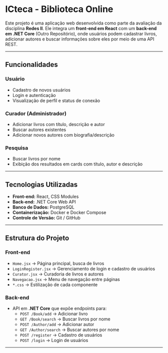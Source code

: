 # ICteca - Biblioteca Online

Este projeto é uma aplicação web desenvolvida como parte da avaliação da disciplina **Redes II**. Ele integra um **front-end em React** com um **back-end em .NET Core** (Outro Repositório), onde usuários podem cadastrar livros, adicionar autores e buscar informações sobre eles por meio de uma API REST.

---

## Funcionalidades

### Usuário
- Cadastro de novos usuários
- Login e autenticação
- Visualização de perfil e status de conexão

### Curador (Administrador)
- Adicionar livros com título, descrição e autor
- Buscar autores existentes
- Adicionar novos autores com biografia/descrição

### Pesquisa
- Buscar livros por nome
- Exibição dos resultados em cards com título, autor e descrição

---

## Tecnologias Utilizadas

- **Front-end:** React, CSS Modules
- **Back-end:** .NET Core Web API
- **Banco de Dados:** PostgreSQL
- **Containerização:** Docker e Docker Compose
- **Controle de Versão:** Git / GitHub

---

## Estrutura do Projeto

### Front-end
- `Home.jsx` → Página principal, busca de livros
- `LoginRegister.jsx` → Gerenciamento de login e cadastro de usuários
- `Curator.jsx` → Curadoria de livros e autores
- `Navegacao.jsx` → Menu de navegação entre páginas
- `*.css` → Estilização de cada componente

### Back-end
- API em **.NET Core** que expõe endpoints para:
  - `POST /Book/add` → Adicionar livro
  - `GET /Book/search` → Buscar livros por nome
  - `POST /Author/add` → Adicionar autor
  - `GET /Author/search` → Buscar autores por nome
  - `POST /register` → Cadastro de usuários
  - `POST /login` → Login de usuários

---

